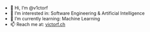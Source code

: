 - 👋 Hi, I’m @v1ctorf
- 👀 I’m interested in: Software Engineering & Artificial Intelligence
- 🌱 I’m currently learning: Machine Learning 
- 📫 Reach me at: [victorf.ch](https://www.victorf.ch)

<!---
v1ctorf/v1ctorf is a ✨ special ✨ repository because its `README.md` (this file) appears on your GitHub profile.
You can click the Preview link to take a look at your changes.
--->
